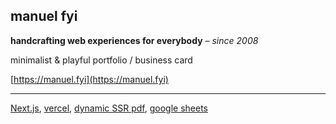 ## manuel fyi

**handcrafting web experiences for everybody** – _since 2008_

minimalist & playful portfolio / business card

[https://manuel.fyi](https://manuel.fyi)

---

[Next.js](https://nextjs.org/), [vercel](https://vercel.com/), [dynamic SSR pdf](https://github.com/alixaxel/chrome-aws-lambda), [google sheets](http://sheets.google.com/)
